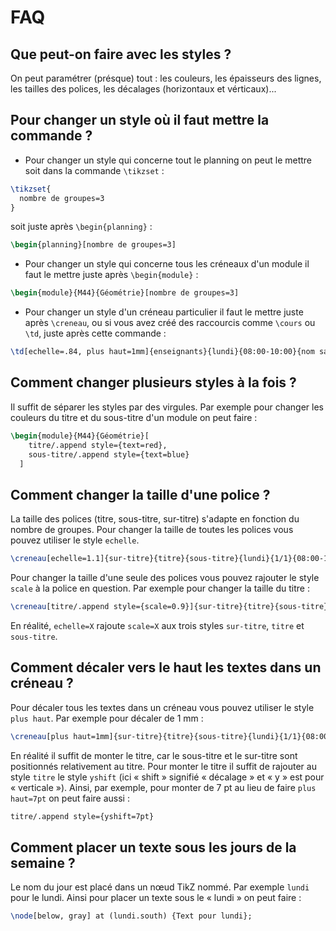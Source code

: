 # FAQ

## Que peut-on faire avec les styles ?

On peut paramétrer (présque) tout : les couleurs, les épaisseurs des lignes, les tailles des polices, les décalages (horizontaux et vérticaux)...

## Pour changer un style où il faut mettre la commande ?

- Pour changer un style qui concerne tout le planning on peut le mettre soit dans la commande `\tikzset` :
```tex
\tikzset{
  nombre de groupes=3
}
```
soit juste après `\begin{planning}` :
```tex
\begin{planning}[nombre de groupes=3]
```
- Pour changer un style qui concerne tous les créneaux d'un module il faut le mettre juste après `\begin{module}` :
```tex
\begin{module}{M44}{Géométrie}[nombre de groupes=3]
```
- Pour changer un style d'un créneau particulier il faut le mettre juste après `\creneau`, ou si vous avez créé des raccourcis comme `\cours` ou `\td`, juste après cette commande :
```tex
\td[echelle=.84, plus haut=1mm]{enseignants}{lundi}{08:00-10:00}{nom salle}
```

## Comment changer plusieurs styles à la fois ?

Il suffit de séparer les styles par des virgules. Par exemple pour changer les couleurs du titre et du sous-titre d'un module on peut faire :

```tex
\begin{module}{M44}{Géométrie}[
    titre/.append style={text=red},
    sous-titre/.append style={text=blue}
  ]
```

## Comment changer la taille d'une police ?

La taille des polices (titre, sous-titre, sur-titre) s'adapte en fonction du nombre de groupes. Pour changer la taille de toutes les polices vous pouvez utiliser le style `echelle`. 
```tex
\creneau[echelle=1.1]{sur-titre}{titre}{sous-titre}{lundi}{1/1}{08:00-10:00}
```
Pour changer la taille d'une seule des polices vous pouvez rajouter le style `scale` à la police en question. Par exemple pour changer la taille du titre :
```tex
\creneau[titre/.append style={scale=0.9}]{sur-titre}{titre}{sous-titre}{lundi}{1/1}{08:00-10:00}
```

En réalité, `echelle=X` rajoute `scale=X` aux trois styles `sur-titre`, `titre` et `sous-titre`. 

## Comment décaler vers le haut les textes dans un créneau ?

Pour décaler tous les textes dans un créneau vous pouvez utiliser le style `plus haut`. Par exemple pour décaler de 1 mm :
```tex
\creneau[plus haut=1mm]{sur-titre}{titre}{sous-titre}{lundi}{1/1}{08:00-10:00}
```
En réalité il suffit de monter le titre, car le sous-titre et le sur-titre sont positionnés relativement au titre. Pour monter le titre il suffit de rajouter au style `titre` le style `yshift` (ici « shift » signifié « décalage » et « y » est pour « verticale »). Ainsi, par exemple, pour monter de 7 pt au lieu de faire `plus haut=7pt` on peut faire aussi :
```tex
titre/.append style={yshift=7pt}
```
## Comment placer un texte sous les jours de la semaine ?

Le nom du jour est placé dans un nœud TikZ nommé. Par exemple `lundi` pour le lundi. Ainsi pour placer un texte sous le « lundi » on peut faire :
```tex
\node[below, gray] at (lundi.south) {Text pour lundi};
```